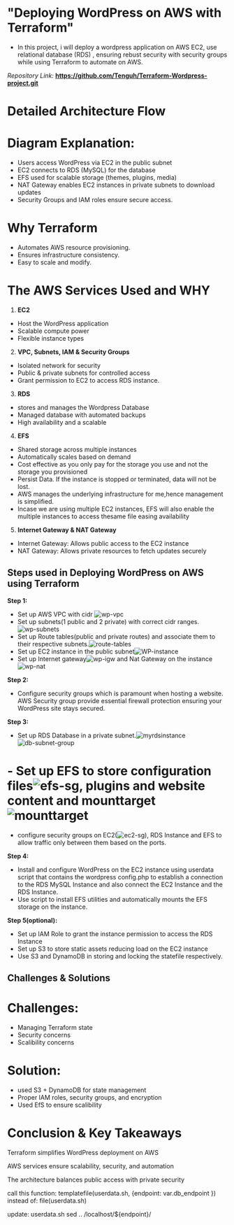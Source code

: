 # "Deploying WordPress on AWS with Terraform"

  - In this project, i will deploy a wordpress application on AWS EC2, use relational database (RDS) , ensuring rebust security with security groups while using Terraform to automate on AWS.

*Repository Link:*  **https://github.com/Tenguh/Terraform-Wordpress-project.git**
# Detailed Architecture Flow
# Diagram Explanation:
 - Users access WordPress via EC2 in the public subnet
 - EC2 connects to RDS (MySQL) for the database
 - EFS used for scalable storage (themes, plugins, media)
 - NAT Gateway enables EC2 instances in private subnets to download updates
 - Security Groups and IAM roles ensure secure access.


# Why Terraform
- Automates AWS resource provisioning.
- Ensures infrastructure consistency.
- Easy to scale and modify.

# The AWS Services Used and WHY
1. **EC2**
 - Host the WordPress application
 - Scalable compute power
 - Flexible instance types

 2. **VPC, Subnets, IAM & Security Groups**
 - Isolated network for security
 - Public & private subnets for controlled access
 - Grant permission to EC2 to access RDS instance.

 3. **RDS**
 - stores and manages the Wordpress Database
 - Managed database with automated backups
 - High availability and a scalable 

4. **EFS**
 - Shared storage across multiple instances
 - Automatically scales based on demand
 - Cost effective as you only pay for the storage you use and not the storage you provisioned
 - Persist Data. If the instance is stopped or terminated, data will not be lost.
 - AWS manages the underlying infrastructure for me,hence management is simplified.
 - Incase we are using multiple EC2 instances, EFS will also enable the multiple instances to access thesame file easing availability

5. **Internet Gateway & NAT Gateway**
 - Internet Gateway: Allows public access to the EC2 instance
 - NAT Gateway: Allows private resources to fetch updates securely

## Steps used in Deploying WordPress on AWS using Terraform
  **Step 1:** 
  - Set up AWS VPC with cidr ![wp-vpc](image-2.png)
  - Set up subnets(1 public and 2 private) with correct cidr ranges.![wp-subnets](image-3.png)
  - Set up Route tables(public and private routes) and associate them to their respective subnets.![route-tables](image-4.png)
  - Set up EC2 instance in the public subnet![WP-instance](image.png)
  - Set up Internet gateway![wp-igw](image-5.png) and Nat Gateway on the instance![wp-nat](image-6.png)

  **Step 2:**
  - Configure security groups which is paramount when hosting a website. AWS Security group provide essential firewall protection ensuring your WordPress site stays secured.

  **Step 3:**
  - Set up RDS Database in a private subnet.![myrdsinstance](image-7.png)![db-subnet-group](image-8.png)
 # - Set up EFS to store configuration files![efs-sg](image-1.png), plugins and website content and mounttarget ![mounttarget](image-2.png)
  - configure security groups on EC2(![ec2-sg](image-1.png)), RDS Instance and EFS to allow traffic only between them based on the ports.

  **Step 4:**
  - Install and configure WordPress on the EC2 instance using userdata script that contains the wordpress config.php to establish a connection to the RDS MySQL Instance and also connect the EC2 Instance and the RDS Instance.
  - Use script to install EFS utilities and automatically mounts the EFS storage on the instance.

  **Step 5(optional):**
  - Set up IAM Role to grant the instance permission to access the RDS Instance
  - Set up S3 to store static assets reducing load on the EC2 instance 
  - Use S3 and DynamoDB in storing and locking the statefile respectively.


## Challenges & Solutions
# Challenges: 
 - Managing Terraform state
 - Security concerns
 - Scalibility concerns

# Solution: 
 - used S3 + DynamoDB for state management
 - Proper IAM roles, security groups, and encryption
 - Used EfS to ensure scalibility 

# Conclusion & Key Takeaways
Terraform simplifies WordPress deployment on AWS

AWS services ensure scalability, security, and automation

The architecture balances public access with private security


call this function: templatefile(userdata.sh, {endpoint: var.db_endpoint })
instead of: file(userdata.sh)

update: userdata.sh
sed .. /localhost/${endpoint}/ 




